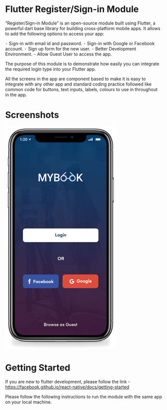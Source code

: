 # Flutter Register/Sign-in Module

“Register/Sign-in Module” is an open-source module built using Flutter, a powerful dart base library for building cross-platform mobile apps.
It allows to add the following options to access your app:

⁃ Sign-in with email id and password.
⁃ Sign-in with Google or Facebook account.
⁃ Sign up form for the new user.
⁃ Better Development Environment.
⁃ Allow Guest User to access the app.

The purpose of this module is to demonstrate how easily you can integrate the required login type into your Flutter app.

All the screens in the app are component based to make it is easy to integrate with any other app and standard coding practice followed like common code for buttons, text inputs, labels, colours to use in throughout in the app.

# Screenshots

![Alt text](/screens/1login_module.png?raw=true)

# Getting Started

If you are new to flutter development, please follow the link - https://facebook.github.io/react-native/docs/getting-started

Please follow the following instructions to run the module with the same app on your local machine.


